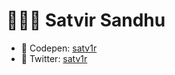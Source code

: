 # 👨🏾‍💻 Satvir Sandhu

- 🎨 Codepen: [satv1r](https://codepen.io/satv1r)
- 💬 Twitter: [satv1r](https://twitter.com/satv1r)

<!--
**satv1r/satv1r** is a ✨ _special_ ✨ repository because its `README.md` (this file) appears on your GitHub profile.

Here are some ideas to get you started:

- 🔭 I’m currently working on ...
- 🌱 I’m currently learning ...
- 👯 I’m looking to collaborate on ...
- 🤔 I’m looking for help with ...
- 💬 Ask me about ...
- 📫 How to reach me: ...
- 😄 Pronouns: ...
- ⚡ Fun fact: ...
-->
